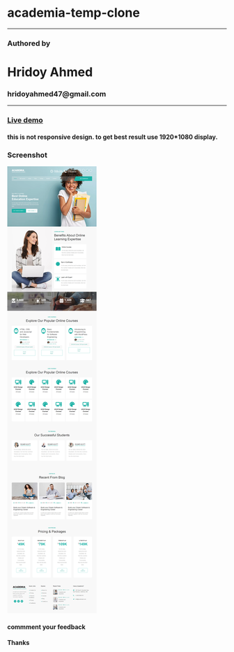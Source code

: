 # academia-temp-clone
<hr/>
<h3>Authored by</h3>
<h1>Hridoy Ahmed</h1>
<h3>hridoyahmed47@gmail.com</h3>
<hr/>
<h3><a href="https://hridoy8888.github.io/academia-temp-clone/" target="_blank">Live demo</a></h3>
<h4>this is not responsive design. to get best result use 1920*1080 display.</h4>

<h3>Screenshot</h3>
<img src="assets/img/screencapture-file-G-web-design-b-11-12-Hridoy-b-11-CSS-HW-assesment-css2-index-html-2022-12-17-09_16_44.png"/>

<h4>commment your feedback</h4>
<h4>Thanks</h4>
